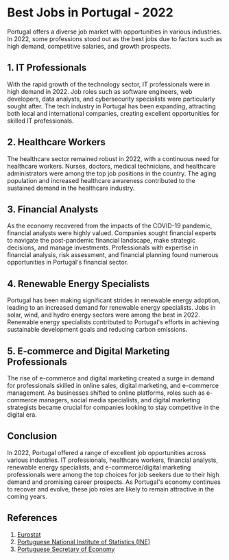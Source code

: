 # Best Jobs in Portugal - 2022

Portugal offers a diverse job market with opportunities in various industries. In 2022, some professions stood out as the best jobs due to factors such as high demand, competitive salaries, and growth prospects.

## 1. IT Professionals

With the rapid growth of the technology sector, IT professionals were in high demand in 2022. Job roles such as software engineers, web developers, data analysts, and cybersecurity specialists were particularly sought after. The tech industry in Portugal has been expanding, attracting both local and international companies, creating excellent opportunities for skilled IT professionals.

## 2. Healthcare Workers

The healthcare sector remained robust in 2022, with a continuous need for healthcare workers. Nurses, doctors, medical technicians, and healthcare administrators were among the top job positions in the country. The aging population and increased healthcare awareness contributed to the sustained demand in the healthcare industry.

## 3. Financial Analysts

As the economy recovered from the impacts of the COVID-19 pandemic, financial analysts were highly valued. Companies sought financial experts to navigate the post-pandemic financial landscape, make strategic decisions, and manage investments. Professionals with expertise in financial analysis, risk assessment, and financial planning found numerous opportunities in Portugal's financial sector.

## 4. Renewable Energy Specialists

Portugal has been making significant strides in renewable energy adoption, leading to an increased demand for renewable energy specialists. Jobs in solar, wind, and hydro energy sectors were among the best in 2022. Renewable energy specialists contributed to Portugal's efforts in achieving sustainable development goals and reducing carbon emissions.

## 5. E-commerce and Digital Marketing Professionals

The rise of e-commerce and digital marketing created a surge in demand for professionals skilled in online sales, digital marketing, and e-commerce management. As businesses shifted to online platforms, roles such as e-commerce managers, social media specialists, and digital marketing strategists became crucial for companies looking to stay competitive in the digital era.

## Conclusion

In 2022, Portugal offered a range of excellent job opportunities across various industries. IT professionals, healthcare workers, financial analysts, renewable energy specialists, and e-commerce/digital marketing professionals were among the top choices for job seekers due to their high demand and promising career prospects. As Portugal's economy continues to recover and evolve, these job roles are likely to remain attractive in the coming years.

## References

1. [Eurostat](https://ec.europa.eu/eurostat)
2. [Portuguese National Institute of Statistics (INE)](https://www.ine.pt)
3. [Portuguese Secretary of Economy](https://www.sgeconomia.gov.pt/)

